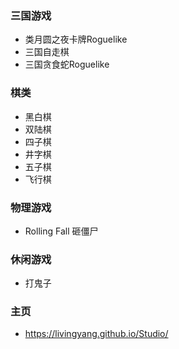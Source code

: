 ### 三国游戏

* 类月圆之夜卡牌Roguelike
* 三国自走棋
* 三国贪食蛇Roguelike

### 棋类

* 黑白棋
* 双陆棋
* 四子棋
* 井字棋
* 五子棋
* 飞行棋

### 物理游戏

* Rolling Fall 砸僵尸

### 休闲游戏

* 打鬼子

### 主页

* https://livingyang.github.io/Studio/